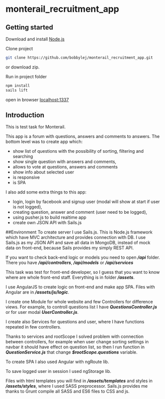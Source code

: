 # monterail_recruitment_app

## Getting started
Download and install [Node.js](https://nodejs.org/en/download/)

Clone project
```bash
git clone https://github.com/bobbylej/monterail_recruitment_app.git

```
or download zip.

Run in project folder
```bash
npm install
sails lift
```
open in browser [localhost:1337](http://localhost:1337/)

## Introduction
This is test task for Monterail.

This app is a forum with questions, answers and comments to answers. The bottom level was to create app which:
- show list of questions with the possibility of sorting, filtering and searching
- show single question with answers and comments, 
- allows to vote at questions, answers and comments
- show info about selected user
- is responsive
- is SPA

I also add some extra things to this app:
- login, login by facebook and signup user (modal will show at start if user is not logged),
- creating question, answer and comment (user need to be logged),
- using pusher.js to build realtime app
- create own JSON API with Sails.js

##Environment
To create server I use Sails.js. This is Node.js framework which have MVC architecture and provides connection with DB.
I use Sails.js as my JSON API and save all data in MongoDB, instead of mock data on front-end, because Sails provides my simply REST API. 

If you want to check back-end logic or models you need to open ***/api*** folder. There you have ***/api/controllers***, ***/api/models*** or ***/api/services***

This task was test for front-end developer, so I guess that you want to know where are whole front-end staff. Everything is in folder ***/assets***. 

I use AngularJS to create logic on front-end and make app SPA. Files with Angular are in ***/assets/js/logic***.

I create one Module for whole website and few Controllers for difference views. For example, to controll questions list I have ***QuestionsController.js*** or for user modal ***UserController.js***.

I create also Services for questions and user, where I have functions repeated in few controllers.

Thanks to services and rootScope I solved problem with connection between controllers, for example when user change sorting settings in navbar it should have effect on question list, so then I run function in ***QuestionService.js*** that change ***$rootScope.questions*** variable.

To create SPA I also used Angular with ngRoute lib.

To save logged user in session I used ngStorage lib.

Files with html templates you will find in ***/assets/templates*** and styles in ***/assets/styles***, where I used SASS preprocessor.
Sails.js provides me thanks to Grunt compile all SASS and ES6 files to CSS and js.

